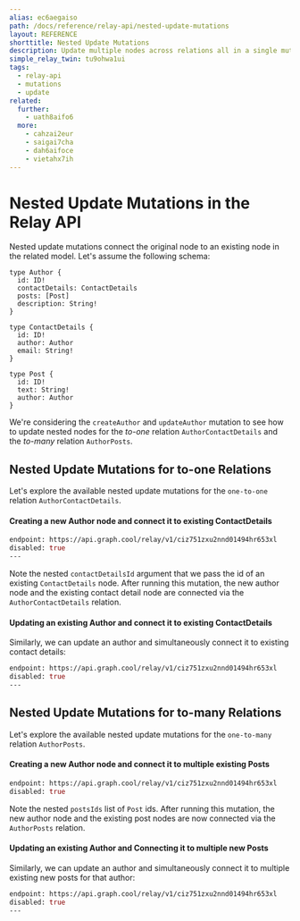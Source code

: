 ```yaml
---
alias: ec6aegaiso
path: /docs/reference/relay-api/nested-update-mutations
layout: REFERENCE
shorttitle: Nested Update Mutations
description: Update multiple nodes across relations all in a single mutation.
simple_relay_twin: tu9ohwa1ui
tags:
  - relay-api
  - mutations
  - update
related:
  further:
    - uath8aifo6
  more:
    - cahzai2eur
    - saigai7cha
    - dah6aifoce
    - vietahx7ih
---
```


# Nested Update Mutations in the Relay API

Nested update mutations connect the original node to an existing node in the related model.
Let's assume the following schema:

```idl
type Author {
  id: ID!
  contactDetails: ContactDetails
  posts: [Post]
  description: String!
}

type ContactDetails {
  id: ID!
  author: Author
  email: String!
}

type Post {
  id: ID!
  text: String!
  author: Author
}
```

We're considering the `createAuthor` and `updateAuthor` mutation to see how to update nested nodes for the *to-one* relation `AuthorContactDetails` and the *to-many* relation `AuthorPosts`.

## Nested Update Mutations for to-one Relations

Let's explore the available nested update mutations for the `one-to-one` relation `AuthorContactDetails`.

#### Creating a new Author node and connect it to existing ContactDetails

```graphql
endpoint: https://api.graph.cool/relay/v1/ciz751zxu2nnd01494hr653xl
disabled: true
---
```

Note the nested `contactDetailsId` argument that we pass the id of an existing `ContactDetails` node. After running this mutation, the new author node and the existing contact detail node are connected via the `AuthorContactDetails` relation.

#### Updating an existing Author and connect it to existing ContactDetails

Similarly, we can update an author and simultaneously connect it to existing contact details:

```graphql
endpoint: https://api.graph.cool/relay/v1/ciz751zxu2nnd01494hr653xl
disabled: true
---
```

## Nested Update Mutations for to-many Relations

Let's explore the available nested update mutations for the `one-to-many` relation `AuthorPosts`.

#### Creating a new Author node and connect it to multiple existing Posts

```graphql
endpoint: https://api.graph.cool/relay/v1/ciz751zxu2nnd01494hr653xl
disabled: true
```

Note the nested `postsIds` list of `Post` ids. After running this mutation, the new author node and the existing post nodes are now connected via the `AuthorPosts` relation.

#### Updating an existing Author and Connecting it to multiple new Posts

Similarly, we can update an author and simultaneously connect it to multiple existing new posts for that author:

```graphql
endpoint: https://api.graph.cool/relay/v1/ciz751zxu2nnd01494hr653xl
disabled: true
---
```
